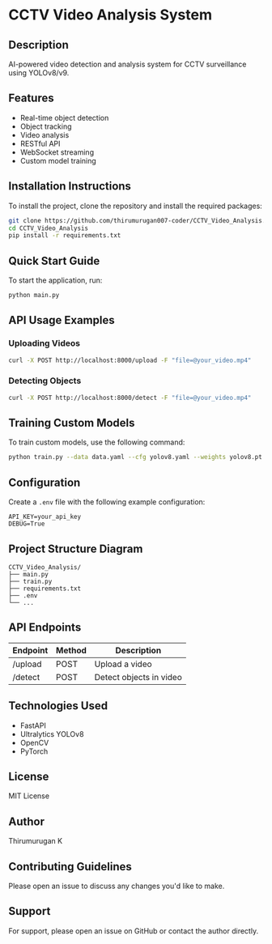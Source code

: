 # CCTV Video Analysis System

## Description
AI-powered video detection and analysis system for CCTV surveillance using YOLOv8/v9.

## Features
- Real-time object detection
- Object tracking
- Video analysis
- RESTful API
- WebSocket streaming
- Custom model training

## Installation Instructions
To install the project, clone the repository and install the required packages:
```bash
git clone https://github.com/thirumurugan007-coder/CCTV_Video_Analysis.git
cd CCTV_Video_Analysis
pip install -r requirements.txt
```

## Quick Start Guide
To start the application, run:
```bash
python main.py
```

## API Usage Examples
### Uploading Videos
```bash
curl -X POST http://localhost:8000/upload -F "file=@your_video.mp4"
```
### Detecting Objects
```bash
curl -X POST http://localhost:8000/detect -F "file=@your_video.mp4"
```

## Training Custom Models
To train custom models, use the following command:
```bash
python train.py --data data.yaml --cfg yolov8.yaml --weights yolov8.pt
```

## Configuration
Create a `.env` file with the following example configuration:
```
API_KEY=your_api_key
DEBUG=True
```

## Project Structure Diagram
```
CCTV_Video_Analysis/
├── main.py
├── train.py
├── requirements.txt
├── .env
└── ...
```

## API Endpoints
| Endpoint                | Method | Description              |
|------------------------|--------|--------------------------|
| /upload                | POST   | Upload a video           |
| /detect                | POST   | Detect objects in video  |

## Technologies Used
- FastAPI
- Ultralytics YOLOv8
- OpenCV
- PyTorch

## License
MIT License

## Author
Thirumurugan K

## Contributing Guidelines
Please open an issue to discuss any changes you'd like to make.

## Support
For support, please open an issue on GitHub or contact the author directly.